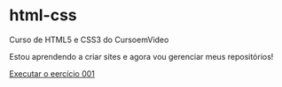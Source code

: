 # html-css
 Curso de HTML5 e CSS3 do CursoemVideo

 Estou aprendendo a criar sites e agora vou gerenciar meus repositórios!

<a href="https://italootavio26.github.io/html-css/exerc%C3%ADcios/ex001/index.html">Executar o eercício 001</a>